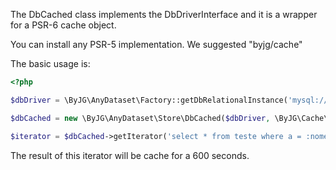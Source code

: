 The DbCached class implements the DbDriverInterface and it is a wrapper for a PSR-6 cache object.

You can install any PSR-5 implementation. We suggested "byjg/cache"
 
The basic usage is:

```php
<?php

$dbDriver = \ByJG\AnyDataset\Factory::getDbRelationalInstance('mysql://root:password@192.168.1.181/test');

$dbCached = new \ByJG\AnyDataset\Store\DbCached($dbDriver, \ByJG\Cache\Psr6\Factory::createFilePool('prefix'), 600));

$iterator = $dbCached->getIterator('select * from teste where a = :nome or a = :nome2', ['nome' => 'Joao', 'nome2' => 'Vieira']);
```

The result of this iterator will be cache for a 600 seconds.
